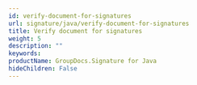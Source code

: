 ```yaml
---
id: verify-document-for-signatures
url: signature/java/verify-document-for-signatures
title: Verify document for signatures
weight: 5
description: ""
keywords: 
productName: GroupDocs.Signature for Java
hideChildren: False
---
```

